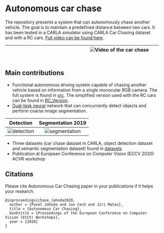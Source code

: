 # Autonomous car chase
The repository presents a system that can autonomously chase another vehicle. The goal is to maintain a predefined distance between two cars. It has been tested in a CARLA simulator using CARLA Car Chasing dataset and with a RC cars. [Full video can be found here](https://www.youtube.com/watch?v=SxDJZUTOygA).

|&nbsp;&nbsp;&nbsp;&nbsp;&nbsp;&nbsp;&nbsp;&nbsp;&nbsp;&nbsp;&nbsp;&nbsp;&nbsp;&nbsp;&nbsp;&nbsp;&nbsp;&nbsp;&nbsp;&nbsp;&nbsp;&nbsp;&nbsp;&nbsp;&nbsp;&nbsp;&nbsp;&nbsp;&nbsp;&nbsp;&nbsp;&nbsp;&nbsp;&nbsp;&nbsp;&nbsp;&nbsp;&nbsp;&nbsp;&nbsp;&nbsp;&nbsp;&nbsp;&nbsp;&nbsp;&nbsp;&nbsp;&nbsp;&nbsp;&nbsp;&nbsp;&nbsp;&nbsp;&nbsp;&nbsp;&nbsp;&nbsp;![Video of the car chase](https://i.imgur.com/RHbzHUF.gif)&nbsp;&nbsp;&nbsp;&nbsp;&nbsp;&nbsp;&nbsp;&nbsp;&nbsp;&nbsp;&nbsp;&nbsp;&nbsp;&nbsp;&nbsp;&nbsp;&nbsp;&nbsp;&nbsp;&nbsp;&nbsp;&nbsp;&nbsp;&nbsp;&nbsp;&nbsp;&nbsp;&nbsp;&nbsp;&nbsp;&nbsp;&nbsp;&nbsp;&nbsp;&nbsp;&nbsp;&nbsp;&nbsp;&nbsp;&nbsp;&nbsp;&nbsp;&nbsp;&nbsp;&nbsp;&nbsp;&nbsp;&nbsp;&nbsp;&nbsp;&nbsp;&nbsp;&nbsp;&nbsp;&nbsp;&nbsp;&nbsp;&nbsp;&nbsp;&nbsp;&nbsp;&nbsp;&nbsp;&nbsp;&nbsp;&nbsp;&nbsp;&nbsp; |
|-------|


## Main contributions
* Functional autonomous driving system capable of chasing another vehicle based on information from a single monocular RGB camera. The full system is found in [src](/src). The simplified version used with the RC cars can be found in [RC_Version](/RC_Version).
* [Dual-task neural](/dual-task%20network) network that can concurrently detect objects and perform coarse image segmentation.
 
Detection             |  Segmentation 2019
:-------------------------:|:-------------------------:
![detection](https://i.imgur.com/1y7BDH2.png)  |  ![segmentation](https://i.imgur.com/fMWX081.png)
* Three datasets (car chase dataset in CARLA, object detection dataset and semantic segmentation dataset) found in [datasets](/datasets) 
* Publication at European Conference on Computer Vision (ECCV 2020) ACVR workshop

## Citations
Please cite Autonomous Car Chasing paper in your publications if it helps your research.
```
@inproceedings{chase_Jahoda2020,
  author = {Pavel Jahoda and Jan Cech and Jiri Matas},
  title = {Autonomous Car Chasing},
  booktitle = {Proceedings of the European Conference on Computer Vision (ECCV) Workshops},
  year = {2020}
}
```


